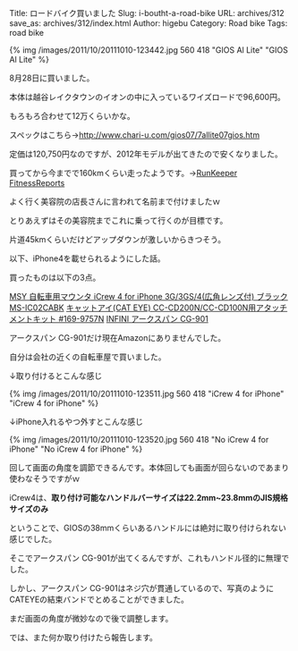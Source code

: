 Title: ロードバイク買いました
Slug: i-boutht-a-road-bike
URL: archives/312
save_as: archives/312/index.html
Author: higebu
Category: Road bike
Tags: road bike

{% img /images/2011/10/20111010-123442.jpg 560 418 "GIOS Al Lite" "GIOS Al Lite" %}

8月28日に買いました。

本体は越谷レイクタウンのイオンの中に入っているワイズロードで96,600円。

もろもろ合わせて12万くらいかな。

スペックはこちら→<http://www.chari-u.com/gios07/7allite07gios.htm>

定価は120,750円なのですが、2012年モデルが出てきたので安くなりました。

買ってから今までで160kmくらい走ったようです。→[RunKeeper FitnessReports][1]

よく行く美容院の店長さんに言われて名前まで付けましたｗ

とりあえずはその美容院までこれに乗って行くのが目標です。

片道45kmくらいだけどアップダウンが激しいからきつそう。

以下、iPhone4を載せられるようにした話。

買ったものは以下の3点。

[MSY 自転車用マウンタ iCrew 4 for iPhone 3G/3GS/4(広角レンズ付) ブラック MS-IC02CABK][2]
[キャットアイ(CAT EYE) CC-CD200N/CC-CD100N用アタッチメントキット #169-9757N][3]
[INFINI アークスパン CG-901][4]

アークスパン CG-901だけ現在Amazonにありませんでした。

自分は会社の近くの自転車屋で買いました。

↓取り付けるとこんな感じ

{% img /images/2011/10/20111010-123511.jpg 560 418 "iCrew 4 for iPhone" "iCrew 4 for iPhone" %}

↓iPhone入れるやつ外すとこんな感じ

{% img /images/2011/10/20111010-123520.jpg 560 418 "No iCrew 4 for iPhone" "No iCrew 4 for iPhone" %}

回して画面の角度を調節できるんです。本体回しても画面が回らないのであまり使わなそうですがｗ

iCrew4は、**取り付け可能なハンドルバーサイズは22.2mm~23.8mmのJIS規格サイズのみ**

ということで、GIOSの38mmくらいあるハンドルには絶対に取り付けられない感じでした。

そこでアークスパン CG-901が出てくるんですが、これもハンドル径的に無理でした。

しかし、アークスパン CG-901はネジ穴が貫通しているので、写真のようにCATEYEの結束バンドでとめることができました。

まだ画面の角度が微妙なので後で調整します。

では、また何か取り付けたら報告します。

 [1]: http://runkeeper.com/user/higebu/fitnessReports
 [2]: http://www.amazon.co.jp/gp/product/B004KZQOB0/ref=as_li_ss_tl?ie=UTF8&tag=higebu-22&linkCode=as2&camp=247&creative=7399&creativeASIN=B004KZQOB0
 [3]: http://www.amazon.co.jp/gp/product/B001IKK2AO/ref=as_li_ss_tl?ie=UTF8&tag=higebu-22&linkCode=as2&camp=247&creative=7399&creativeASIN=B001IKK2AO
 [4]: http://item.rakuten.co.jp/qbei/2infni_017191/
